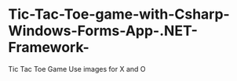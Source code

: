 # Tic-Tac-Toe-game-with-Csharp-Windows-Forms-App-.NET-Framework-
Tic Tac Toe Game
Use images for X and O
